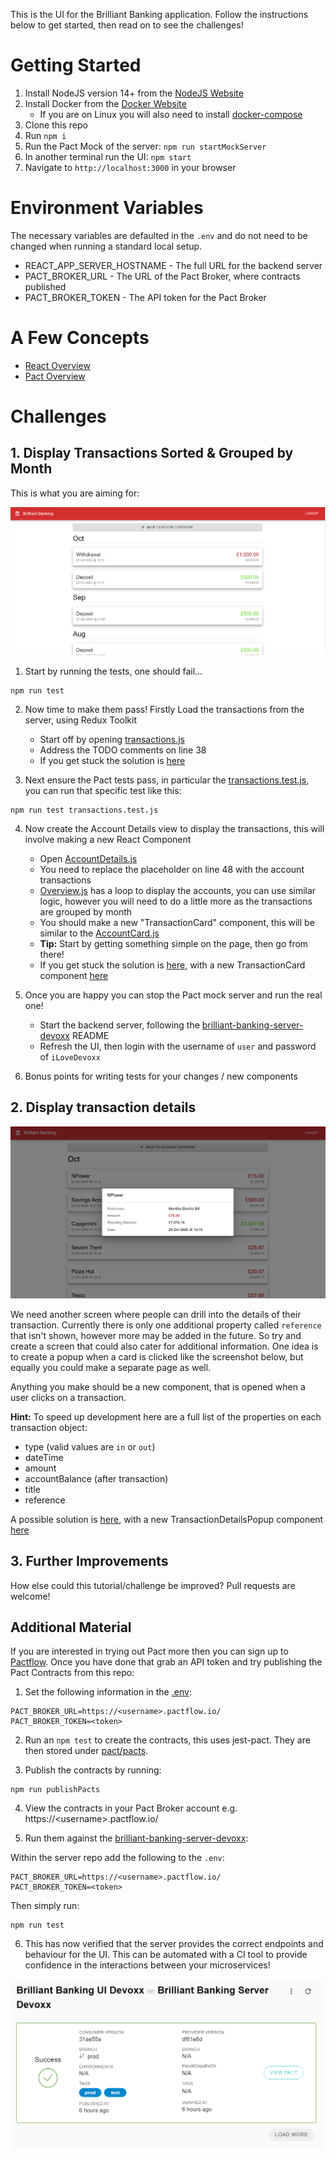 This is the UI for the Brilliant Banking application. Follow the instructions below to get started, then read on to see the challenges!

# Getting Started
1. Install NodeJS version 14+ from the [NodeJS Website](https://nodejs.org/en/)
2. Install Docker from the [Docker Website](https://docs.docker.com/get-docker/)
    * If you are on Linux you will also need to install [docker-compose](https://docs.docker.com/compose/install/)
4. Clone this repo
5. Run `npm i`
6. Run the Pact Mock of the server: `npm run startMockServer`
7. In another terminal run the UI: `npm start`
8. Navigate to `http://localhost:3000` in your browser

# Environment Variables
The necessary variables are defaulted in the `.env` and do not need to be changed when running a standard local setup.

* REACT_APP_SERVER_HOSTNAME - The full URL for the backend server
* PACT_BROKER_URL - The URL of the Pact Broker, where contracts published
* PACT_BROKER_TOKEN - The API token for the Pact Broker

# A Few Concepts
* [React Overview](docs/ReactOverview.md)
* [Pact Overview]()

# Challenges
## 1. Display Transactions Sorted & Grouped by Month

This is what you are aiming for:

![Grouped by Date Screenshot](./screenshots/grouped-by-date.png)

1. Start by running the tests, one should fail...
```
npm run test
```

2. Now time to make them pass! Firstly Load the transactions from the server, using Redux Toolkit
    * Start off by opening [transactions.js](./src/store/transactions.js)
    * Address the TODO comments on line 38
    * If you get stuck the solution is [here](https://github.com/nighk/brilliant-banking-ui-devoxx/blob/solution/src/store/transactions.js#L40-L41)

3. Next ensure the Pact tests pass, in particular the [transactions.test.js](./src/pact/transactions.test.js), you can run that specific test like this:
```
npm run test transactions.test.js
```

4. Now create the Account Details view to display the transactions, this will involve making a new React Component
    * Open [AccountDetails.js](./src/views/AccountDetails.js)
    * You need to replace the placeholder on line 48 with the account transactions
    * [Overview.js](./src/views/Overview.js) has a loop to display the accounts, you can use similar logic, however you will need to do a little more as the transactions are grouped by month
    * You should make a new "TransactionCard" component, this will be similar to the [AccountCard.js](./src/components/AccountCard.js)
    * **Tip:** Start by getting something simple on the page, then go from there!
    * If you get stuck the solution is [here](https://github.com/nighk/brilliant-banking-ui-devoxx/blob/solution/src/views/AccountDetails.js#L58-L80), with a new TransactionCard component [here](https://github.com/nighk/brilliant-banking-ui-devoxx/blob/solution/src/components/TransactionCard.js)

5. Once you are happy you can stop the Pact mock server and run the real one!
    * Start the backend server, following the [brilliant-banking-server-devoxx](https://github.com/nighk/brilliant-banking-server-devoxx) README
    * Refresh the UI, then login with the username of `user` and password of `iLoveDevoxx`

6. Bonus points for writing tests for your changes / new components

## 2. Display transaction details

![Transaction Popup Screenshot](./screenshots/transaction-popup.png)

We need another screen where people can drill into the details of their transaction. Currently there is only one additional property called `reference` that isn't shown, however more may be added in the future. So try and create a screen that could also cater for additional information. One idea is to create a popup when a card is clicked like the screenshot below, but equally you could make a separate page as well.

Anything you make should be a new component, that is opened when a user clicks on a transaction.

**Hint:** To speed up development here are a full list of the properties on each transaction object:
* type (valid values are `in` or `out`)
* dateTime
* amount
* accountBalance (after transaction)
* title
* reference

A possible solution is [here](https://github.com/nighk/brilliant-banking-ui-devoxx/blob/solution/src/views/AccountDetails.js#L82-L92), with a new TransactionDetailsPopup component [here](https://github.com/nighk/brilliant-banking-ui-devoxx/blob/solution/src/components/TransactionDetailsPopup.js)

## 3. Further Improvements

How else could this tutorial/challenge be improved? Pull requests are welcome!

## Additional Material

If you are interested in trying out Pact more then you can sign up to [Pactflow](https://pactflow.io/). Once you have done that grab an API token and try publishing the Pact Contracts from this repo:

1. Set the following information in the [.env](.env):
```
PACT_BROKER_URL=https://<username>.pactflow.io/
PACT_BROKER_TOKEN=<token>
```

2. Run an `npm test` to create the contracts, this uses jest-pact. They are then stored under [pact/pacts](pact/pacts).

3. Publish the contracts by running:
```
npm run publishPacts
```

4. View the contracts in your Pact Broker account e.g. https://\<username>.pactflow.io/

5. Run them against the [brilliant-banking-server-devoxx](https://github.com/nighk/brilliant-banking-server-devoxx):

Within the server repo add the following to the `.env`:
```
PACT_BROKER_URL=https://<username>.pactflow.io/
PACT_BROKER_TOKEN=<token>
```

Then simply run:
```
npm run test
```

6. This has now verified that the server provides the correct endpoints and behaviour for the UI. This can be automated with a CI tool to provide confidence in the interactions between your microservices!

![Pact Flow Contract](docs/images/PactFlowCOntract.png)